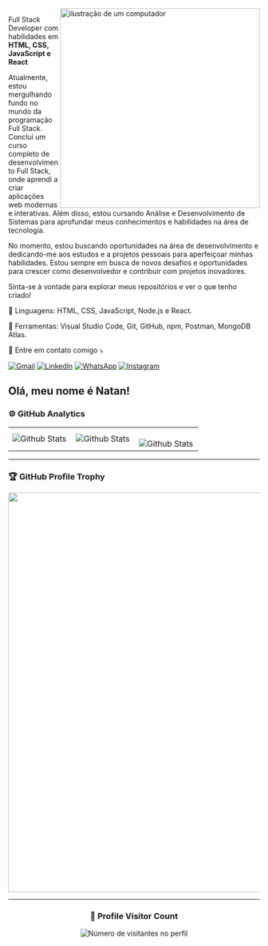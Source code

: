 <img src="https://raw.githubusercontent.com/MicaelliMedeiros/micaellimedeiros/master/image/computer-illustration.png" alt="ilustração de um computador" min-width="400px" max-width="400px" width="400px" align="right">

<p align="left">
 Full Stack Developer com habilidades em <strong> HTML, CSS, JavaScript e React </strong>
  
  Atualmente, estou mergulhando fundo no mundo da programação Full Stack. Concluí um curso completo de desenvolvimento Full Stack, onde aprendi a criar aplicações web modernas e interativas. Além disso, estou cursando Análise e Desenvolvimento de Sistemas para aprofundar meus conhecimentos e habilidades na área de tecnologia.

No momento, estou buscando oportunidades na área de desenvolvimento e dedicando-me aos estudos e a projetos pessoais para aperfeiçoar minhas habilidades. Estou sempre em busca de novos desafios e oportunidades para crescer como desenvolvedor e contribuir com projetos inovadores.

Sinta-se à vontade para explorar meus repositórios e ver o que tenho criado! 
</p>
<p align="left">
  🦄 Linguagens: HTML, CSS, JavaScript, Node.js e React.
</p>

<p align="left">
  💼 Ferramentas: Visual Studio Code, Git, GitHub, npm, Postman, MongoDB Atlas.
</p>

<p align="left">
  💌 Entre em contato comigo ⤵️
</p>

<p align="left">
  <a href="mailto:natanaelnevesalves@gmail.com" title='Email'>
  <img src="https://img.shields.io/badge/-Gmail-FF0000?style=flat-square&labelColor=FF0000&logo=gmail&logoColor=white&link=natanaelnevesalves@gmail.com" alt="Gmail"/></a>
  <a href="https://www.linkedin.com/in/natanael-neves/" title="LinkedIn">
  <img src="https://img.shields.io/badge/-Linkedin-0e76a8?style=flat-square&logo=Linkedin&logoColor=white&link=https://www.linkedin.com/in/natanael-neves/" alt="LinkedIn"/></a>
  <a href="https://api.whatsapp.com/send?phone=5585999597883" title="WhatsApp">
  <img src="https://img.shields.io/badge/-WhatsApp-25d366?style=flat-square&labelColor=25d366&logo=whatsapp&logoColor=white&link=API-DO-SEU-WHATSAPP" alt="WhatsApp"/></a>
  <a href="#" title="Instagram">
  <img src="https://img.shields.io/badge/-Instagram-DF0174?style=flat-square&labelColor=DF0174&logo=instagram&logoColor=white&link=https://www.instagram.com/natanael_nevess/" alt="Instagram"/></a>
</p>



## Olá, meu nome é Natan!

### ⚙️ GitHub Analytics

<table>
  <tr>
    <td>
      <img
        align="left"
        src="https://github-readme-stats.vercel.app/api?username=NatanaelNeves&theme=dark&hide_border=false&include_all_commits=true"
        alt="Github Stats"
      />
    </td>
    <td>
      <img
        align="left"
        src="https://github-readme-stats.vercel.app/api/top-langs/?username=NatanaelNeves&theme=dark&hide_border=false&include_all_commits=true&count_private=true&layout=compact"
        alt="Github Stats"
      />
    </td>
    <td>
      <br />
      <img
        align="left"
        src="https://github-readme-streak-stats.herokuapp.com/?user=NatanaelNeves&theme=dark&hide_border=false"
        alt="Github Stats"
      />
    </td>
  </tr>
</table>

--- 

### 🏆 GitHub Profile Trophy

<p align="center">
  <a
    href="https://github.com/NatanaelNeves/github-profile-trophy"
    title="repositório de troféus"
  >
    <img
      width="800"
      src="https://github-profile-trophy.vercel.app/?username=NatanaelNeves&column=8&theme=darkhub&no-frame=true&no-bg=true"
    />
  </a>
</p>

---

<div align="center">
  <h3><b>📍 Profile Visitor Count</b></h3>
</div>

<p align="center">
  <img
    src="https://profile-counter.glitch.me/NatanaelNeves/count.svg"
    alt="Número de visitantes no perfil"
  />
</p>

